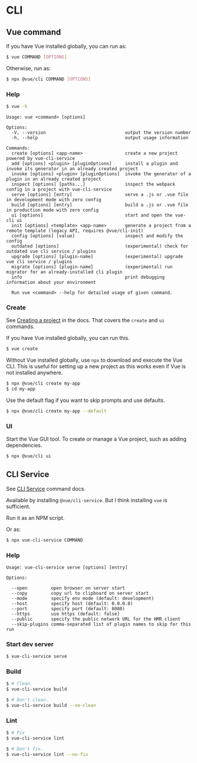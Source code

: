 # CLI


## Vue command

If you have Vue installed globally, you can run as:

```sh
$ vue COMMAND [OPTIONS]
```

Otherwise, run as:

```sh
$ npx @vue/cli COMMAND [OPTIONS]
```

### Help

```sh
$ vue -h
```
```
Usage: vue <command> [options]

Options:
  -V, --version                              output the version number
  -h, --help                                 output usage information

Commands:
  create [options] <app-name>                create a new project powered by vue-cli-service
  add [options] <plugin> [pluginOptions]     install a plugin and invoke its generator in an already created project
  invoke [options] <plugin> [pluginOptions]  invoke the generator of a plugin in an already created project
  inspect [options] [paths...]               inspect the webpack config in a project with vue-cli-service
  serve [options] [entry]                    serve a .js or .vue file in development mode with zero config
  build [options] [entry]                    build a .js or .vue file in production mode with zero config
  ui [options]                               start and open the vue-cli ui
  init [options] <template> <app-name>       generate a project from a remote template (legacy API, requires @vue/cli-init)
  config [options] [value]                   inspect and modify the config
  outdated [options]                         (experimental) check for outdated vue cli service / plugins
  upgrade [options] [plugin-name]            (experimental) upgrade vue cli service / plugins
  migrate [options] [plugin-name]            (experimental) run migrator for an already-installed cli plugin
  info                                       print debugging information about your environment

  Run vue <command> --help for detailed usage of given command.
```

### Create

See [Creating a project](https://cli.vuejs.org/guide/creating-a-project.html) in the docs. That covers the `create` and `ui` commands.

If you have Vue installed globally, you can run this.

```sh
$ vue create
```

Without Vue installed globally, use `npx` to download and execute the Vue CLI. This is useful for setting up a new project as this works even if Vue is not installed anywhere.

```sh
$ npx @vue/cli create my-app
$ cd my-app
```

Use the default flag if you want to skip prompts and use defaults.

```sh
$ npx @vue/cli create my-app --default
```

### UI

Start the Vue GUI tool. To create or manage a Vue project, such as adding dependencies.

```sh
$ npx @vue/cli ui
```


## CLI Service

See [CLI Service](https://cli.vuejs.org/guide/cli-service.html) command docs.

Available by installing `@vue/cli-service`. But I think installing `vue` is sufficient.

Run it as an NPM script.

Or as:

```sh
$ npx vue-cli-service COMMAND
```

### Help

```
Usage: vue-cli-service serve [options] [entry]

Options:

  --open         open browser on server start
  --copy         copy url to clipboard on server start
  --mode         specify env mode (default: development)
  --host         specify host (default: 0.0.0.0)
  --port         specify port (default: 8080)
  --https        use https (default: false)
  --public       specify the public network URL for the HMR client
  --skip-plugins comma-separated list of plugin names to skip for this run
```

### Start dev server

```sh
$ vue-cli-service serve
```

### Build

```sh
$ # Clean.
$ vue-cli-service build

$ # Don't clean.
$ vue-cli-service build --no-clean
```

### Lint

```sh
$ # Fix
$ vue-cli-service lint

$ # Don't fix.
$ vue-cli-service lint --no-fix
```
